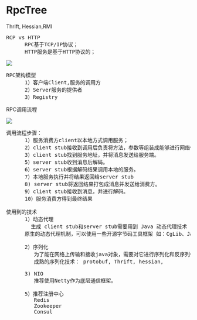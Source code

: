 # RpcTree
Thrift, Hessian,RMI

<pre>
RCP vs HTTP
      RPC基于TCP/IP协议；
      HTTP服务是基于HTTP协议的；
</pre>

![](https://i.imgur.com/h9gA4un.png)

<pre>
RPC架构模型
      1）客户端Client,服务的调用方
      2）Server服务的提供者
      3）Registry
</pre>

RPC调用流程

![](https://i.imgur.com/Xa67OLz.png)

<pre>
调用流程步骤：
      1）服务消费方client以本地方式调用服务；
      2）client stub接收到调用后负责将方法，参数等组装成能够进行网络传输的消息体。
      3）client stub找到服务地址，并将消息发送给服务端。
      5）server stub收到消息后解码。
      6）server stub根据解码结果调用本地的服务。
      7）本地服务执行并将结果返回给server stub
      8) server stub将返回结果打包成消息并发送给消费方。
      9）client stub接收到消息，并进行解码。
      10）服务消费方得到最终结果

使用到的技术
      1）动态代理 
        生成 client stub和server stub需要用到 Java 动态代理技术 ，我们可以使用JDK
      原生的动态代理机制，可以使用一些开源字节码工具框架 如：CgLib、Javassist等

      2）序列化
         为了能在网络上传输和接收java对象，需要对它进行序列化和反序列化操作。
         成熟的序列化技术： protobuf, Thrift, hessian,

      3) NIO
         推荐使用Netty作为底层通信框架。

      5）推荐注册中心
         Redis
         Zookeeper
         Consul
</pre>